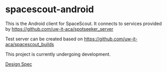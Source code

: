 spacescout-android
==================
This is the Android client for SpaceScout.  It connects to services provided by https://github.com/uw-it-aca/spotseeker_server

Test server can be created based on https://github.com/uw-it-aca/spacescout_builds

This project is currently undergoing development.

[Design Spec](https://github.com/uw-it-aca/spacescout-android/wiki/Design-Spec)
